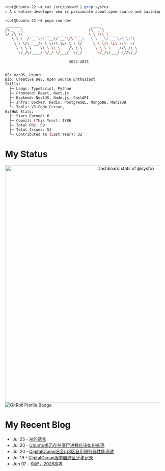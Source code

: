 ```bash
root@Ubuntu-22:~# cat /etc/passwd | grep sysfox
> A creative developer who is passionate about open source and building beautiful things. 

root@Ubuntu-22:~# pnpm run dev
 ______                                ____                 
/\__  _\                              /\  _`\               
\/_/\ \/    __   _ __   ___   _ __    \ \ \L\_\___   __  _  
   \ \ \  /'__`\/\`'__\/ __`\/\`'__\   \ \  _\/ __`\/\ \/'\ 
    \ \ \/\  __/\ \ \//\ \L\ \ \ \/     \ \ \/\ \L\ \/>  </ 
     \ \_\ \____\\ \_\\ \____/\ \_\      \ \_\ \____//\_/\_\
      \/_/\/____/ \/_/ \/___/  \/_/       \/_/\/___/ \//\/_/
                                                            
                             2022-2025


OS: macOS, Ubuntu
Bio: Creative Dev, Open Source Enthusiast
Skills:
  ├─ Langs: TypeScript, Python
  ├─ Frontend: React, Next.js
  ├─ Backend: NestJS, Node.js, FastAPI
  ├─ Infra: Docker, Redis, PostgreSQL, MongoDB, MariaDB
  └─ Tools: VS Code Cursor,
GitHub Stats:
  ├─ Stars Earned: 6
  ├─ Commits (This Year): 1886
  ├─ Total PRs: 59
  ├─ Total Issues: 53
  └─ Contributed to (Last Year): 32

```
# My Status
<!-- Copy-paste in your Readme.md file -->

<a href="https://next.ossinsight.io/widgets/official/compose-user-dashboard-stats?user_id=99103591" target="_blank" style="display: block" align="center">
  <picture>
    <source media="(prefers-color-scheme: dark)" srcset="https://next.ossinsight.io/widgets/official/compose-user-dashboard-stats/thumbnail.png?user_id=99103591&image_size=auto&color_scheme=dark" width="771" height="auto">
    <img alt="Dashboard stats of @sysfox" src="https://next.ossinsight.io/widgets/official/compose-user-dashboard-stats/thumbnail.png?user_id=99103591&image_size=auto&color_scheme=light" width="771" height="auto">
  </picture>
</a>
<img src="https://gitroll.io/api/badges/profiles/v1/u9DwO7eedE5RjGFpFC4K12Anur2I3?theme=light" alt="GitRoll Profile Badge"/>

<!-- Made with [OSS Insight](https://ossinsight.io/) -->
# My Recent Blog
<!-- feed start -->
- Jul 25 - [AI的遗言](https://blog.trfox.top/notes/10)
- Jul 20 - [Ubuntu提示存在僵尸进程应该如何处理](https://blog.trfox.top/posts/devops/how-to-handle-zombie-processes-in-ubuntu)
- Jul 20 - [DigitalOcean旧金山3区自用服务器性能测试](https://blog.trfox.top/posts/devops/digitalocean-san-francisco-3-server-performance-test)
- Jul 19 - [DigitalOcean服务器跨区迁移记录](https://blog.trfox.top/posts/site/digitalocean-server-cross-region-migration)
- Jun 07 - [你好，2026高考](https://blog.trfox.top/notes/7)
<!-- feed end -->

